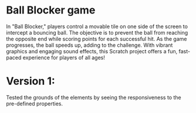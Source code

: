 # Ball Blocker game
In "Ball Blocker," players control a movable tile on one side of the screen to intercept a bouncing ball. The objective is to prevent the ball from reaching the opposite end while scoring points for each successful hit. As the game progresses, the ball speeds up, adding to the challenge. With vibrant graphics and engaging sound effects, this Scratch project offers a fun, fast-paced experience for players of all ages!
# Version 1:
Tested the grounds of the elements by seeing the responsiveness to the pre-defined properties.
